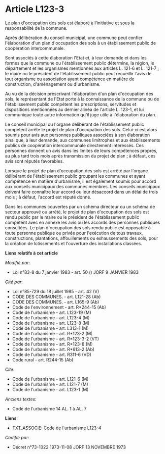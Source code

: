# Article L123-3

Le plan d'occupation des sols est élaboré à l'initiative et sous la responsabilité de la commune.

Après délibération du conseil municipal, une commune peut confier l'élaboration d'un plan d'occupation des sols à un
établissement public de coopération intercommunale.

Sont associés à cette élaboration l'Etat et, à leur demande et dans les formes que la commune ou l'établissement public
détermine, la région, le département et les organismes mentionnés aux articles L. 121-6 et L. 121-7 ; le maire ou le
président de l'établissement public peut recueillir l'avis de tout organisme ou association ayant compétence en matière de
construction, d'aménagement ou d'urbanisme.

Au vu de la décision prescrivant l'élaboration d'un plan d'occupation des sols, le représentant de l'Etat porte à la
connaissance de la commune ou de l'établissement public compétent les prescriptions, servitudes et dispositions mentionnées
au dernier alinéa de l'article L. 123-1, et lui communique toute autre information qu'il juge utile à l'élaboration du plan.

Le conseil municipal ou l'organe délibérant de l'établissement public compétent arrête le projet de plan d'occupation des
sols. Celui-ci est alors soumis pour avis aux personnes publiques associées à son élaboration ainsi que, à leur demande, aux
communes limitrophes et aux établissements publics de coopération intercommunale directement intéressés. Ces personnes
donnent un avis dans les limites de leurs compétences propres, au plus tard trois mois après transmission du projet de plan ;
à défaut, ces avis sont réputés favorables.

Lorsque le projet de plan d'occupation des sols est arrêté par l'organe délibérant de l'établissement public groupant les
communes et ayant compétence en matière d'urbanisme, il est également soumis pour accord aux conseils municipaux des communes
membres. Les conseils municipaux doivent faire connaître leur accord ou leur désaccord dans un délai de trois mois ; à
défaut, l'accord est réputé donné.

Dans les communes couvertes par un schéma directeur ou un schéma de secteur approuvé ou arrêté, le projet de plan
d'occupation des sols est rendu public par le maire ou le président de l'établissement public compétent avec en annexe les
avis ou les accords des personnes publiques consultées. Le plan d'occupation des sols rendu public est opposable à toute
personne publique ou privée pour l'exécution de tous travaux, constructions, plantations, affouillements ou exhaussements des
sols, pour la création de lotissements et l'ouverture des installations classées.

**Liens relatifs à cet article**

_Modifié par_:

  - Loi n°83-8 du 7 janvier 1983 - art. 50 () JORF 9 JANVIER 1983

_Cité par_:

  - Loi n°85-729 du 18 juillet 1985 - art. 42 (V)
  - CODE DES COMMUNES. - art. L121-28 (Ab)
  - CODE DES COMMUNES. - art. L165-9 (Ab)
  - Code de l'environnement - art. R*244-15 (Ab)
  - Code de l'urbanisme - art. L123-19 (M)
  - Code de l'urbanisme - art. L123-4 (M)
  - Code de l'urbanisme - art. L123-8 (M)
  - Code de l'urbanisme - art. L313-1 (M)
  - Code de l'urbanisme - art. R*123-2 (M)
  - Code de l'urbanisme - art. R*123-3-2 (VT)
  - Code de l'urbanisme - art. R*123-8 (M)
  - Code de l'urbanisme - art. R*613-2 (Ab)
  - Code de l'urbanisme - art. R311-6 (VD)
  - Code rural - art. R244-15 (Ab)

_Cite_:

  - Code de l'urbanisme - art. L121-6 (M)
  - Code de l'urbanisme - art. L121-7 (M)
  - Code de l'urbanisme - art. L123-1 (M)

_Anciens textes_:

  - Code de l'urbanisme 14 AL. 1 à AL. 7

**Liens**:

  - TXT_ASSOCIE: Code de l'urbanisme L123-4

_Codifié par_:

  - Décret n°73-1022 1973-11-08 JORF 13 NOVEMBRE 1973
